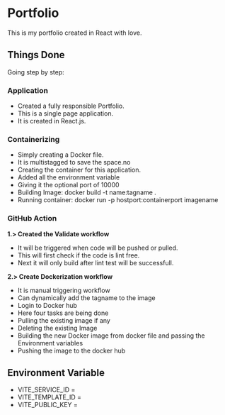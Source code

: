 # Portfolio

This is my portfolio created in React with love.

## Things Done 
Going step by step:

### Application
- Created a fully responsible Portfolio.
- This is a single page application.
- It is created in React.js.

### Containerizing
- Simply creating a Docker file.
- It is multistagged to save the space.no
- Creating the container for this application.
- Added all the environment variable
- Giving it the optional port of 10000
- Building Image: docker build -t name:tagname .
- Running container: docker run -p hostport:containerport imagename


### GitHub Action

**1.> Created the Validate workflow**
- It will be triggered when code will be pushed or pulled.
- This will first check if the code is lint free.
- Next it will only build after lint test will be successfull.

**2.> Create Dockerization workflow**
- It is manual triggering workflow
- Can dynamically add the tagname to the image
- Login to Docker hub
- Here four tasks are being done
- Pulling the existing image if any
- Deleting the existing Image
- Building the new Docker image from docker file and passing the Environment variables
- Pushing the image to the docker hub



## Environment Variable
- VITE_SERVICE_ID = 
- VITE_TEMPLATE_ID = 
- VITE_PUBLIC_KEY = 


